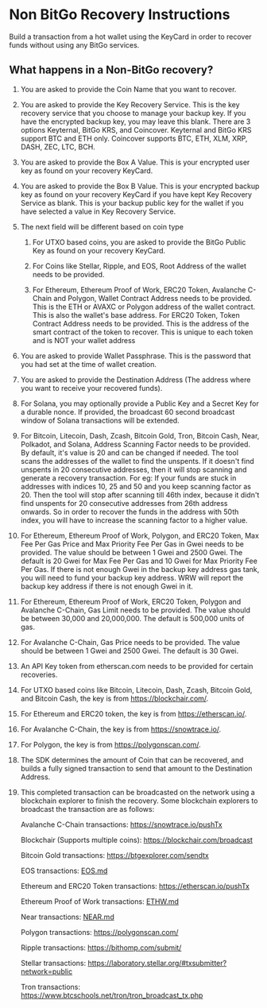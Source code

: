 # Non BitGo Recovery Instructions

Build a transaction from a hot wallet using the KeyCard in order to recover funds without using any BitGo services.

## What happens in a Non-BitGo recovery?

1.  You are asked to provide the Coin Name that you want to recover.

2.  You are asked to provide the Key Recovery Service. This is the key recovery service that you choose to manage your backup key. If you have the encrypted backup key, you may leave this blank.
    There are 3 options Keyternal, BitGo KRS, and Coincover. Keyternal and BitGo KRS support BTC and ETH only. Coincover supports BTC, ETH, XLM, XRP, DASH, ZEC, LTC, BCH.

3.  You are asked to provide the Box A Value. This is your encrypted user key as found on your recovery KeyCard.

4.  You are asked to provide the Box B Value. This is your encrypted backup key as found on your recovery KeyCard if you have kept Key Recovery Service as blank. This is your backup public key for the wallet if you have selected a value in Key Recovery Service.

5.  The next field will be different based on coin type

    1. For UTXO based coins, you are asked to provide the BitGo Public Key as found on your recovery KeyCard.

    2. For Coins like Stellar, Ripple, and EOS, Root Address of the wallet needs to be provided.

    3. For Ethereum, Ethereum Proof of Work, ERC20 Token, Avalanche C-Chain and Polygon, Wallet Contract Address needs to be provided. This is the ETH or AVAXC or Polygon address of the wallet contract. This is also the wallet's base address.
       For ERC20 Token, Token Contract Address needs to be provided. This is the address of the smart contract of the token to recover. This is unique to each token and is NOT your wallet address

6.  You are asked to provide Wallet Passphrase. This is the password that you had set at the time of wallet creation.

7.  You are asked to provide the Destination Address (The address where you want to receive your recovered funds).

8.  For Solana, you may optionally provide a Public Key and a Secret Key for a durable nonce. If provided, the broadcast 60 second broadcast window of Solana transactions will be extended.

9.  For Bitcoin, Litecoin, Dash, Zcash, Bitcoin Gold, Tron, Bitcoin Cash, Near, Polkadot, and Solana, Address Scanning Factor needs to be provided. By default, it's value is 20 and can be changed if needed. The tool scans the addresses of the wallet to find the unspents. If it doesn't find unspents in 20 consecutive addresses, then it will stop scanning and generate a recovery transaction. For eg: If your funds are stuck in addresses with indices 10, 25 and 50 and you keep scanning factor as 20. Then the tool will stop after scanning till 46th index, because it didn't find unspents for 20 consecutive addresses from 26th address onwards. So in order to recover the funds in the address with 50th index, you will have to increase the scanning factor to a higher value.

10.  For Ethereum, Ethereum Proof of Work, Polygon, and ERC20 Token, Max Fee Per Gas Price and Max Priority Fee Per Gas in Gwei needs to be provided. The value should be between 1 Gwei and 2500 Gwei. The default is 20 Gwei for Max Fee Per Gas and 10 Gwei for Max Priority Fee Per Gas. If there is not enough Gwei in the backup key address gas tank, you will need to fund your backup key address. WRW will report the backup key address if there is not enough Gwei in it.

11. For Ethereum, Ethereum Proof of Work, ERC20 Token, Polygon and Avalanche C-Chain, Gas Limit needs to be provided. The value should be between 30,000 and 20,000,000. The default is 500,000 units of gas.

12. For Avalanche C-Chain, Gas Price needs to be provided. The value should be between 1 Gwei and 2500 Gwei. The default is 30 Gwei.

13. An API Key token from etherscan.com needs to be provided for certain recoveries.

14. For UTXO based coins like Bitcoin, Litecoin, Dash, Zcash, Bitcoin Gold, and Bitcoin Cash, the key is from https://blockchair.com/.

15. For Ethereum and ERC20 token, the key is from https://etherscan.io/.

16. For Avalanche C-Chain, the key is from https://snowtrace.io/.

17. For Polygon, the key is from https://polygonscan.com/.

18. The SDK determines the amount of Coin that can be recovered, and builds a fully signed transaction to send that amount to the Destination Address.

19. This completed transaction can be broadcasted on the network using a blockchain explorer to finish the recovery.
    Some blockchain explorers to broadcast the transaction are as follows:

    Avalanche C-Chain transactions: https://snowtrace.io/pushTx

    Blockchair (Supports multiple coins): https://blockchair.com/broadcast

    Bitcoin Gold transactions: https://btgexplorer.com/sendtx

    EOS transactions: [EOS.md](EOS.md)

    Ethereum and ERC20 Token transactions: https://etherscan.io/pushTx

    Ethereum Proof of Work transactions: [ETHW.md](ETHW.md)

    Near transactions: [NEAR.md](NEAR.md)
    
    Polygon transactions: https://polygonscan.com/

    Ripple transactions: https://bithomp.com/submit/

    Stellar transactions: https://laboratory.stellar.org/#txsubmitter?network=public

    Tron transactions: https://www.btcschools.net/tron/tron_broadcast_tx.php
